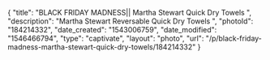 {
    "title": "BLACK FRIDAY MADNESS|| Martha Stewart Quick Dry Towels ",
    "description": "Martha Stewart Reversable Quick Dry Towels ",
    "photoId": "184214332",
    "date_created": "1543006759",
    "date_modified": "1546466794",
    "type": "captivate",
    "layout": "photo",
    "url": "\/p\/black-friday-madness-martha-stewart-quick-dry-towels\/184214332"
}